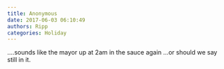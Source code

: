 ```yaml
---
title: Anonymous
date: 2017-06-03 06:10:49
authors: Ripp
categories: Holiday
---
```


 ....sounds like the mayor up at 2am in the sauce again ...or should we say still in it.